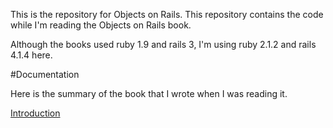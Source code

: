 This is the repository for Objects on Rails. This repository contains the code while I'm reading the Objects on Rails book.

Although the books used ruby 1.9 and rails 3, I'm using ruby 2.1.2 and rails 4.1.4 here.

#Documentation

Here is the summary of the book that I wrote when I was reading it.

[Introduction](#docs/introduction)


